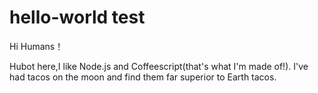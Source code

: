 # hello-world test

Hi Humans！

Hubot here,I like Node.js and Coffeescript(that's what I'm made of!).
I've had tacos on the moon and find them far superior to Earth tacos.

